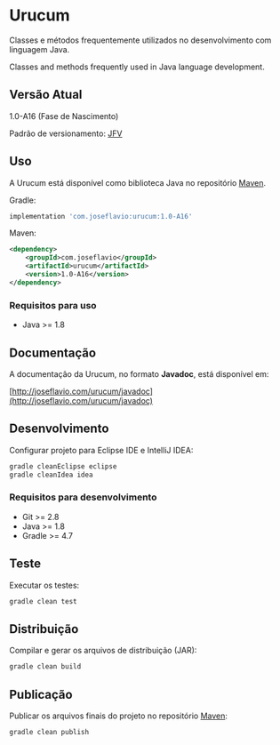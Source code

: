 # Urucum

Classes e métodos frequentemente utilizados no desenvolvimento com linguagem Java.

Classes and methods frequently used in Java language development.

## Versão Atual

1.0-A16 (Fase de Nascimento)

Padrão de versionamento: [JFV](http://joseflavio.com/jfv)

## Uso

A Urucum está disponível como biblioteca Java no repositório [Maven](http://search.maven.org/#artifactdetails%7Ccom.joseflavio%7Curucum%7C1.0-A16%7Cjar).

Gradle:

```groovy
implementation 'com.joseflavio:urucum:1.0-A16'
```

Maven:

```xml
<dependency>
    <groupId>com.joseflavio</groupId>
    <artifactId>urucum</artifactId>
    <version>1.0-A16</version>
</dependency>
```

### Requisitos para uso

* Java >= 1.8

## Documentação

A documentação da Urucum, no formato **Javadoc**, está disponível em:

[http://joseflavio.com/urucum/javadoc](http://joseflavio.com/urucum/javadoc)

## Desenvolvimento

Configurar projeto para Eclipse IDE e IntelliJ IDEA:

```sh
gradle cleanEclipse eclipse
gradle cleanIdea idea
```

### Requisitos para desenvolvimento

* Git >= 2.8
* Java >= 1.8
* Gradle >= 4.7

## Teste

Executar os testes:

```sh
gradle clean test
```

## Distribuição

Compilar e gerar os arquivos de distribuição (JAR):

```sh
gradle clean build
```

## Publicação

Publicar os arquivos finais do projeto no repositório [Maven](http://search.maven.org/#artifactdetails%7Ccom.joseflavio%7Curucum%7C1.0-A16%7Cjar):

```sh
gradle clean publish
```
